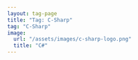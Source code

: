 ```yaml
---
layout: tag-page
title: "Tag: C-Sharp"
tag: "C-Sharp"
image:
  url: "/assets/images/c-sharp-logo.png"
  title: "C#"
---
```

